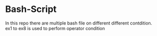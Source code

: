 # Bash-Script
In this repo there are multiple bash file on different different contdition.                                                                                            
ex1 to ex8 is used to perform operator condition
